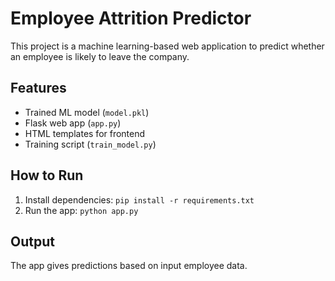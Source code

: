 # Employee Attrition Predictor

This project is a machine learning-based web application to predict whether an employee is likely to leave the company.

## Features
- Trained ML model (`model.pkl`)
- Flask web app (`app.py`)
- HTML templates for frontend
- Training script (`train_model.py`)

## How to Run
1. Install dependencies: `pip install -r requirements.txt`
2. Run the app: `python app.py`

## Output
The app gives predictions based on input employee data.

